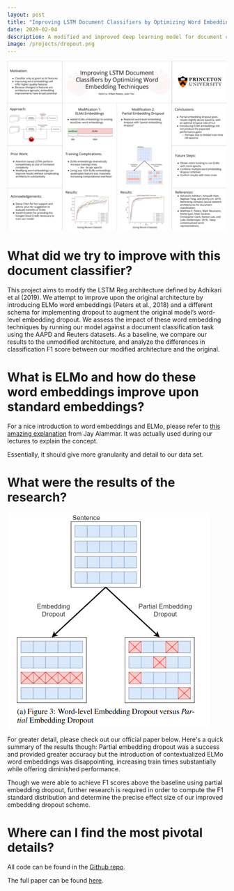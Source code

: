 ```yaml
---
layout: post
title: "Improving LSTM Document Classifiers by Optimizing Word Embedding Techniques (Python, PyTorch)"
date: 2020-02-04
description: A modified and improved deep learning model for document classification using ELMo word embeddings and a novel dropout scheme to improve classification accuracy.
image: /projects/dropout.png
---
```


![A summary of our work and findings](/research/COS484PresentationSlides.png)

# What did we try to improve with this document classifier?

This project aims to modify the LSTM Reg architecture defined by Adhikari et al (2019). We attempt to improve upon the original architecture by introducing ELMo word embeddings (Peters et al., 2018) and a different schema for implementing dropout to augment the original model’s word-level embedding dropout. We assess the impact of these word embedding techniques by running our model against a document classification task using the
AAPD and Reuters datasets. As a baseline, we compare our results to the unmodified architecture, and analyze the differences in classification F1 score between our modified architecture and the original.

# What is ELMo and how do these word embeddings improve upon standard embeddings?

For a nice introduction to word embeddings and ELMo, please refer to [this amazing explanation](http://jalammar.github.io/illustrated-bert/) from Jay Alammar. It was actually used during our lectures to explain the concept.

Essentially, it should give more granularity and detail to our data set.

# What were the results of the research?

![Our novel Partial Embedding Dropout scheme](/projects/dropout.png)

For greater detail, please check out our official paper below. Here's a quick summary of the results though: Partial embedding dropout was a success and provided greater accuracy but the introduction of contextualized ELMo
word embeddings was disappointing, increasing train times substantially while offering diminished performance.

Though we were able to achieve F1 scores above the baseline using partial embedding dropout, further research is required in order to compute the F1 standard distribution and determine the precise effect size of our improved embedding dropout scheme.

# Where can I find the most pivotal details?

All code can be found in the [Github repo](https://github.com/justintranjt/hedwig).

The full paper can be found [here](https://justintranjt.me/research/Improving_LSTM_Document_Classifiers_by_Optimizing_Word_Embedding_Techniques.pdf).
